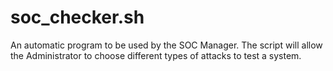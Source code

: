 # soc_checker.sh
An automatic program to be used by the SOC Manager. The script will allow the Administrator to choose different types of attacks to test a system.

